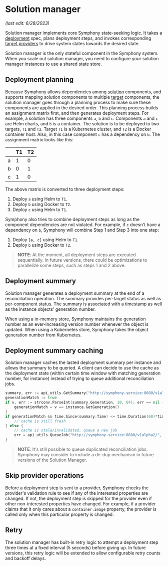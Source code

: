# Solution manager

_(last edit: 6/28/2023)_

Solution manager implements core Symphony state-seeking logic. It takes a [deployment](../concepts/unified-object-model/deployment.md) spec, plans deployment steps, and invokes corresponding [target providers](../providers/target_provider.md) to drive system states towards the desired state.

Solution manager is the only stateful component in the Symphony system. When you scale out solution manager, you need to configure your solution manager instances to use a shared state store.

## Deployment planning

Because Symphony allows dependencies among [solution](../concepts/unified-object-model/solution.md) components, and supports mapping solution components to multiple [target](../concepts/unified-object-model/target.md) components, the solution manager goes through a planning process to make sure these components are applied in the desired order. This planning process builds an assignment matrix first, and then generates deployment steps. For example, a solution has three components `a`, `b` and `c`. Components `a` and `c` are Helm charts, and `b` is a container. The solution is to be deployed to two targets, `T1` and `T2`. Target `T1` is a Kubernetes cluster, and `T2` is a Docker container host. Also, in this case component `c` has a dependency on `b`. The assignment matrix looks like this:

|  |T1|T2|
|--|--|--|
|a|1|0|
|b|0|1|
|c|1|0|

The above matrix is converted to three deployment steps:

1. Deploy `a` using Helm to `T1`.
2. Deploy `b` using Docker to `T2`.
3. Deploy `c` using Helm to `T1`.

Symphony also tries to combine deployment steps as long as the component dependencies are not violated. For example, if `c` doesn't have a dependency on `b`, Symphony will combine Step 1 and Step 3 into one step:

1. Deploy `[a, c]` using Helm to `T1`.
2. Deploy `b` using Docker to `T2`.

> **NOTE**: At the moment, all deployment steps are executed sequentially. In future versions, there could be optimizations to parallelize some steps, such as steps 1 and 2 above.

## Deployment summary

Solution manager generates a deployment summary at the end of a reconciliation operation. The summary provides per-target status as well as per-component status. The summary is associated with a timestamp as well as the instance objects' generation number.

When using a in-memory store, Symphony maintains the generation number as an ever-increasing version number whenever the object is updated. When using a Kubernetes store, Symphony takes the object generation number from Kubernetes.

## Deployment summary caching

Solution manager caches the lasted deployment summary per instance and allows the summary to be queried. A client can decide to use the cache as the deployment state (within certain time window with matching generation number, for instance) instead of trying to queue additional reconciliation jobs.

```go
summary, err := api_utils.GetSummary("http://symphony-service:8080/v1alpha2/", "admin", "", instance.ObjectMeta.Name)
generationMatch := true
if v, err := strconv.ParseInt(summary.Generation, 10, 64); err == nil {
    generationMatch = v == instance.GetGeneration()
}
if generationMatch && time.Since(summary.Time) <= time.Duration(60)*time.Second { 
    // cache is still fresh
} else {
    // cache is stale/invalidated, queue a new job
    err = api_utils.QueueJob("http://symphony-service:8080/v1alpha2/", "admin", "", instance.ObjectMeta.Name, false, false)
}
```

> **NOTE**: It's still possible to queue duplicated reconciliation jobs. Symphony may consider to include a de-dup mechanism in future versions of the Solution Manager.

## Skip provider operations

Before a deployment step is sent to a provider, Symphony checks the provider's validation rule to see if any of the interested properties are changed. If not, the deployment step is skipped for the provider even if other non-interested properties have changed. For example, if a provider claims that it only cares about a `container.image` property, the provider is called only when this particular property is changed.

## Retry

The solution manager has built-in retry logic to attempt a deployment step three times at a fixed interval (5 seconds) before giving up. In future versions, this retry logic will be extended to allow configurable retry counts and backoff delays.
